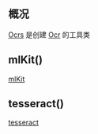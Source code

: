 ## 概况

[Ocrs](/API/Ocr/Ocrs/README.md) 是创建 [Ocr](/API/Ocr/Ocr/README.md) 的工具类

## mlKit()

[mlKit](mlKit.md ":include")

## tesseract()

[tesseract](tesseract.md ":include")

